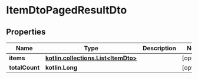 
# ItemDtoPagedResultDto

## Properties
Name | Type | Description | Notes
------------ | ------------- | ------------- | -------------
**items** | [**kotlin.collections.List&lt;ItemDto&gt;**](ItemDto.md) |  |  [optional]
**totalCount** | **kotlin.Long** |  |  [optional]




